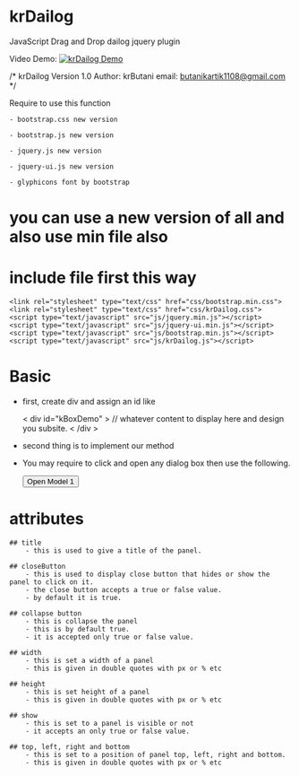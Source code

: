 # krDailog

JavaScript Drag and Drop dailog jquery plugin

Video Demo:
[![krDailog Demo](https://i.ytimg.com/vi/t_7uJO_nFoA/hqdefault.jpg?sqp=-oaymwEZCPYBEIoBSFXyq4qpAwsIARUAAIhCGAFwAQ==&rs=AOn4CLD7XvnIqmuusOE7mWZnSQzssBRXfA)](https://www.youtube.com/watch?v=t_7uJO_nFoA)


/*
    krDailog Version 1.0
    Author: krButani
    email: butanikartik1108@gmail.com
*/


Require to use this function

    - bootstrap.css new version
    
    - bootstrap.js new version
    
    - jquery.js new version
    
    - jquery-ui.js new version
    
    - glyphicons font by bootstrap
    

# you can use a new version of all and also use min file also

# include file first this way

    <link rel="stylesheet" type="text/css" href="css/bootstrap.min.css">
    <link rel="stylesheet" type="text/css" href="css/krDailog.css">
    <script type="text/javascript" src="js/jquery.min.js"></script>
    <script type="text/javascript" src="js/jquery-ui.min.js"></script>
    <script type="text/javascript" src="js/bootstrap.min.js"></script>
    <script type="text/javascript" src="js/krDailog.js"></script>

# Basic

 - first, create div and assign an id like
 
    < div id="kBoxDemo" >
        // whatever content to display here and design you subsite.
    < /div >

 - second thing is to implement our method
    <script>
    
        $(document).ready(function(){
        
            $('#kBoxDemo').kBox({
            
                            title: "kartik", // to give the title
                            
                            closeButton: true,
                            
                        });
                        
        });
        
    </script>

 - You may require to click and open any dialog box then use the following.

     <input type="button" name="kbtn" id="kbtn" value="Open Model 1" />
     
     <script>
    
         $(document).ready(function(){
         
                    $('#kBoxDemo').kBox({
                    
                                    title: "kartik", // to give the title
                                    
                                    closeButton: true,
                                    
                                    show: false,
                                    
                    });

                    $('#kbtn').click(function(){
                    
                        $('#kBoxDemo').kBox({open:true}); / / this is also use to close the pannel and re open it.
                        
                    });
                    
         });
     </script>

# attributes

    ## title
        - this is used to give a title of the panel.

    ## closeButton
        - this is used to display close button that hides or show the panel to click on it.
        - the close button accepts a true or false value.
        - by default it is true.

    ## collapse button
        - this is collapse the panel
        - this is by default true.
        - it is accepted only true or false value.

    ## width
        - this is set a width of a panel
        - this is given in double quotes with px or % etc

    ## height
        - this is set height of a panel
        - this is given in double quotes with px or % etc

    ## show
        - this is set to a panel is visible or not
        - it accepts an only true or false value.

    ## top, left, right and bottom
        - this is set to a position of panel top, left, right and bottom.
        - this is given in double quotes with px or % etc

